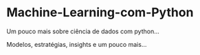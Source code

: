 # Machine-Learning-com-Python

Um pouco mais sobre ciência de dados com python...

Modelos, estratégias, insights e um pouco mais...
